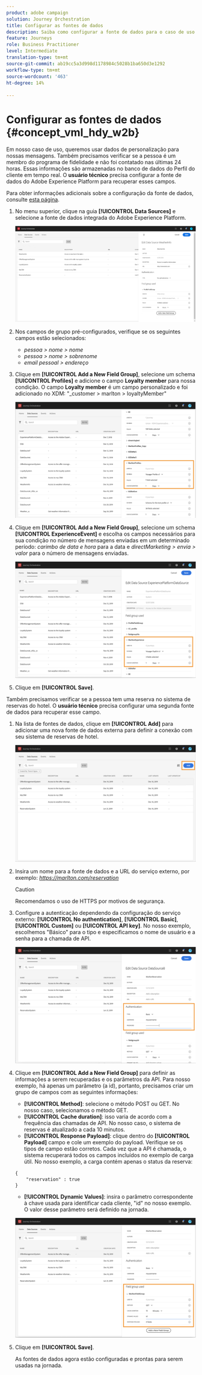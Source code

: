 ```yaml
---
product: adobe campaign
solution: Journey Orchestration
title: Configurar as fontes de dados
description: Saiba como configurar a fonte de dados para o caso de uso avançado do jornada
feature: Journeys
role: Business Practitioner
level: Intermediate
translation-type: tm+mt
source-git-commit: ab19cc5a3d998d1178984c5028b1ba650d3e1292
workflow-type: tm+mt
source-wordcount: '463'
ht-degree: 14%

---
```



# Configurar as fontes de dados {#concept_vml_hdy_w2b}

Em nosso caso de uso, queremos usar dados de personalização para nossas mensagens. Também precisamos verificar se a pessoa é um membro do programa de fidelidade e não foi contatado nas últimas 24 horas. Essas informações são armazenadas no banco de dados do Perfil do cliente em tempo real. O **usuário técnico** precisa configurar a fonte de dados do Adobe Experience Platform para recuperar esses campos.

Para obter informações adicionais sobre a configuração da fonte de dados, consulte [esta página](../datasource/about-data-sources.md).

1. No menu superior, clique na guia **[!UICONTROL Data Sources]** e selecione a fonte de dados integrada do Adobe Experience Platform.

   ![](../assets/journey23.png)

1. Nos campos de grupo pré-configurados, verifique se os seguintes campos estão selecionados:

   * _pessoa > nome > nome_
   * _pessoa > nome > sobrenome_
   * _email pessoal > endereço_

1. Clique em **[!UICONTROL Add a New Field Group]**, selecione um schema **[!UICONTROL Profiles]** e adicione o campo **Loyalty member** para nossa condição. O campo **Loyalty member** é um campo personalizado e foi adicionado no XDM: &quot;_customer > marlton > loyaltyMember&quot;

   ![](../assets/journeyuc2_6.png)

1. Clique em **[!UICONTROL Add a New Field Group]**, selecione um schema **[!UICONTROL ExperienceEvent]** e escolha os campos necessários para sua condição no número de mensagens enviadas em um determinado período: _carimbo de data e hora_ para a data e _directMarketing > envia > valor_ para o número de mensagens enviadas.

   ![](../assets/journeyuc2_7.png)

1. Clique em **[!UICONTROL Save]**.

Também precisamos verificar se a pessoa tem uma reserva no sistema de reservas do hotel. O **usuário técnico** precisa configurar uma segunda fonte de dados para recuperar esse campo.

1. Na lista de fontes de dados, clique em **[!UICONTROL Add]** para adicionar uma nova fonte de dados externa para definir a conexão com seu sistema de reservas de hotel.

   ![](../assets/journeyuc2_9.png)

1. Insira um nome para a fonte de dados e a URL do serviço externo, por exemplo: _https://marlton.com/reservation_

   >[!CAUTION]
   >
   >Recomendamos o uso de HTTPS por motivos de segurança.

1. Configure a autenticação dependendo da configuração do serviço externo: **[!UICONTROL No authentication]**, **[!UICONTROL Basic]**, **[!UICONTROL Custom]** ou **[!UICONTROL API key]**. No nosso exemplo, escolhemos &quot;Básico&quot; para o tipo e especificamos o nome de usuário e a senha para a chamada de API.

   ![](../assets/journeyuc2_10.png)

1. Clique em **[!UICONTROL Add a New Field Group]** para definir as informações a serem recuperadas e os parâmetros da API. Para nosso exemplo, há apenas um parâmetro (a id), portanto, precisamos criar um grupo de campos com as seguintes informações:

   * **[!UICONTROL Method]**: selecione o método POST ou GET. No nosso caso, selecionamos o método GET.
   * **[!UICONTROL Cache duration]**: isso varia de acordo com a frequência das chamadas de API. No nosso caso, o sistema de reservas é atualizado a cada 10 minutos.
   * **[!UICONTROL Response Payload]**: clique dentro do  **[!UICONTROL Payload]** campo e cole um exemplo do payload. Verifique se os tipos de campo estão corretos. Cada vez que a API é chamada, o sistema recuperará todos os campos incluídos no exemplo de carga útil. No nosso exemplo, a carga contém apenas o status da reserva:

   ```
   {
       "reservation" : true
   }
   ```

   * **[!UICONTROL Dynamic Values]**: insira o parâmetro correspondente à chave usada para identificar cada cliente, &quot;id&quot; no nosso exemplo. O valor desse parâmetro será definido na jornada.

   ![](../assets/journeyuc2_11.png)

1. Clique em **[!UICONTROL Save]**.

   As fontes de dados agora estão configuradas e prontas para serem usadas na jornada.
